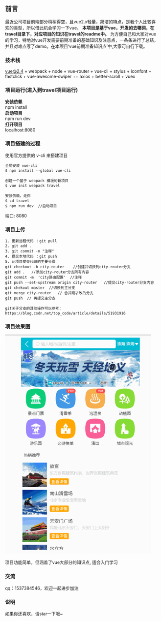 ## 前言
最近公司项目前端部分稍稍得空，且vue2.x轻量，简洁的特点，是我个人比较喜欢的类型，所以借此机会学习一下vue。
**本项目是基于vue，开发的去哪网，在travel目录下，对应项目的知识在travel的readme中。**
为方便自己和大家对vue的学习，特地对vue开发需要前期准备的基础知识及注意点，一条条进行了总结，并且对难点写了demo。在本项目‘vue前期准备知识点’中,大家可自行下载。

### 技术栈
vue@2.4 + webpack + node + vue-router + vue-cli + stylus + iconfont + fastclick + vue-awesome-swiper ++ axios + better-scroll + vuex

### 项目运行(进入到travel项目运行)
**安装依赖**  
npm install  
**启动项目**   
npm run dev  
**打开项目**  
localhost:8080


### 项目搭建的过程
使用官方提供的 v-cli 来搭建项目
```
全局安装 vue-cli
$ npm install --global vue-cli  

创建一个基于 webpack 模板的新项目
$ vue init webpack travel  

安装依赖，走你
$ cd travel
$ npm run dev  //启动项目
```
端口: 8080

### 项目上传
```
1. 更新远程代码 ：git pull 
2. git add .
3. git commit -m "注释"
4. 提交本地代码 ：git push 
5. 此项目提交代码的主要步骤  
git checkout -b city-router    //创建并切换到city-router分支  
git add .   //添加city-router分支所有内容  
git commit -m  'city路由配置'  //注释  
git push --set-upstream origin city-router   //提交city-router分支内容  
git chekout master  //切换到主分支  
git merge city-router   // 合并刚才改的分支  
git push  // 再提交主分支  

git关于分支的其他操作可以参考：https://blog.csdn.net/top_code/article/details/51931916  
```
### 项目效果图
![travel效果图](./travel.gif)  

项目功能简单，但涵盖了vue大部分的知识点, 适合入门学习

### 交流
 qq：1537384546，欢迎一起进步加油
### 说明
如果你还喜欢，请star一下哦~

 